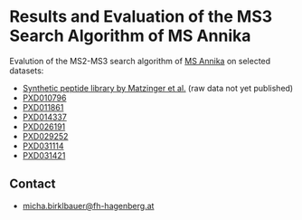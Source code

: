 # Results and Evaluation of the MS3 Search Algorithm of MS Annika

Evalution of the MS2-MS3 search algorithm of [MS Annika](https://ms.imp.ac.at/index.php?action=ms-annika) on selected datasets:
- [Synthetic peptide library by Matzinger et al.](https://doi.org/10.1038/s41467-022-31701-w) (raw data not yet published)
- [PXD010796](https://www.ebi.ac.uk/pride/archive/projects/PXD010796)
- [PXD011861](https://www.ebi.ac.uk/pride/archive/projects/PXD011861)
- [PXD014337](https://www.ebi.ac.uk/pride/archive/projects/PXD014337)
- [PXD026191](https://www.ebi.ac.uk/pride/archive/projects/PXD026191)
- [PXD029252](https://www.ebi.ac.uk/pride/archive/projects/PXD029252)
- [PXD031114](https://www.ebi.ac.uk/pride/archive/projects/PXD031114)
- [PXD031421](https://www.ebi.ac.uk/pride/archive/projects/PXD031421)

## Contact

- [micha.birklbauer@fh-hagenberg.at](mailto:micha.birklbauer@fh-hagenberg.at)
